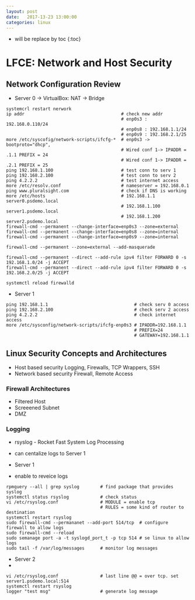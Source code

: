 ```yaml
---
layout: post
date:   2017-13-23 13:00:00
categories: linux
---
```

* will be replace by toc
{:toc}

# LFCE: Network and Host Security


## Network Configuration Review

- Server 0 -> VirtualBox: NAT -> Bridge

~~~
systemcrl restart nerwork
ip addr                                     # check new addr
                                            # enp0s3 : 192.168.0.110/24
                                            # enp0s8 : 192.168.1.1/24
                                            # enp0s9 : 192.168.2.1/25
more /etc/syscofig/network-scripts/ifcfg-*  # enp0s3 -> bootproto="dhcp", 
                                            # Wired conf 1-> IPADDR = .1.1 PREFIX = 24
                                            # Wired conf 1-> IPADDR = .2.1 PREFIX = 25
ping 192.168.1.100                          # test conn to serv 1
ping 192.168.2.100                          # test conn to serv 2
ping 4.2.2.2                                # test internet access
more /etc/resolv.conf                       # nameserver = 192.168.0.1
ping www.pluralsight.com                    # check if DNS is working
more /etc/hosts                             # 192.168.1.1 server0.psdemo.local
                                            # 192.168.1.100 server1.psdemo.local
                                            # 192.168.1.200 server2.psdemo.local
firewall-cmd --permanent --change-interface=enp0s3 --zone=external
firewall-cmd --permanent --change-interface=enp0s8 --zone=internal
firewall-cmd --permanent --change-interface=enp0s9 --zone=internal

firewall-cmd --permanent --zone=external --add-masquerade

firewall-cmd --permanent --direct --add-rule ipv4 filter FORWARD 0 -s 192.168.1.0/24 -j ACCEPT
firewall-cmd --permanent --direct --add-rule ipv4 filter FORWARD 0 -s 192.168.2.0/25 -j ACCEPT

systemctl reload firewalld

~~~

- Server 1

~~~
ping 192.168.1.1                                 # check serv 0 access
ping 192.168.2.100                               # check serv 2 access
ping 4.2.2.2                                     # check internet access
more /etc/sysconfig/network-scripts/ifcfg-enp0s3 # IPADDR=192.168.1.1
                                                 # PREFIX=24
                                                 # GATEWAY=192.168.1.1
~~~


## Linux Security Concepts and Architectures

- Host based security
	Logging, Firewalls, TCP Wrappers, SSH
- Network based security
	Firewall, Remote Access

### Firewall Architectures
- Filtered Host
- Screeened Subnet
- DMZ

### Logging
- rsyslog - Rocket Fast System Log Processing
- can centalize logs to Server 1

- Server 1
- enable to reveice logs

~~~
rpmquery --all | grep syslog        # find package that provides syslog
systemctl status rsyslog            # check status
vi /etc/rsyslog.conf                # MODULE = enable tcp
                                    # RULES = some kind of router to destination
systemctl restart rsyslog
sudo firewall-cmd --permananet --add-port 514/tcp  # configure firewall to allow logs
sudo firewall-cmd --reload
sudo semanage port -a -t syslogd_port_t -p tcp 514 # se linux to allow logs
sudo tail -f /var/log/messages      # monitor log messages
~~~


- Server 2
- 
~~~
vi /etc/rsyslog.conf                # last line @@ = over tcp. set server1.psdemo.local:514
systemctl restart rsyslog
logger "test msg"                   # generate log message
~~~

